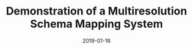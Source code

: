 ---
title: "Demonstration of a Multiresolution Schema Mapping System"
collection: publications
permalink: /publication/2019-01-16-beaver-cidr
date: 2019-01-16
venue: 'CIDR'
paperurl: 'http://cidrdb.org/cidr2019/papers/p9-jin-cidr19.pdf'
authors: 'Zhongjun Jin, <strong>Christopher Baik</strong>, Michael J. Cafarella, H. V. Jagadish, and Yuze Lou'
---